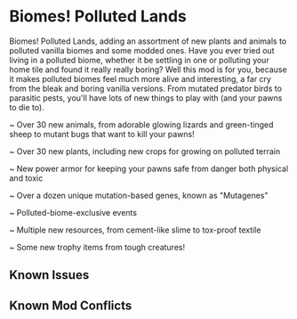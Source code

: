 # Biomes! Polluted Lands

Biomes! Polluted Lands, adding an assortment of new plants and animals to polluted vanilla biomes and some modded ones. Have you ever tried out living in a polluted biome, whether it be settling in one or polluting your home tile and found it really really boring? Well this mod is for you, because it makes polluted biomes feel much more alive and interesting, a far cry from the bleak and boring vanilla versions. From mutated predator birds to parasitic pests, you'll have lots of new things to play with (and your pawns to die to).

~ Over 30 new animals, from adorable glowing lizards and green-tinged sheep to mutant bugs that want to kill your pawns!

~ Over 30 new plants, including new crops for growing on polluted terrain

~ New power armor for keeping your pawns safe from danger both physical and toxic

~ Over a dozen unique mutation-based genes, known as "Mutagenes"

~ Polluted-biome-exclusive events

~ Multiple new resources, from cement-like slime to tox-proof textile

~ Some new trophy items from tough creatures!

## Known Issues

## Known Mod Conflicts
